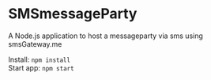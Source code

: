 # SMSmessageParty
A Node.js application to host a messageparty via sms using smsGateway.me

Install: `npm install`  
Start app: `npm start`
